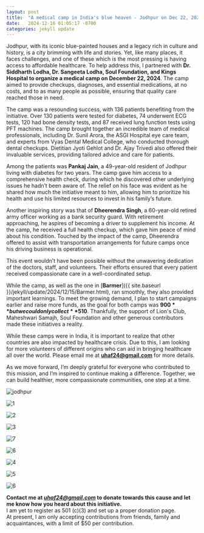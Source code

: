 ```yaml
---
layout: post
title:  "A medical camp in India's blue heaven - Jodhpur on Dec 22, 2024"
date:   2024-12-16 01:05:17 -0700
categories: jekyll update
---
```


Jodhpur, with its iconic blue-painted houses and a legacy rich in culture and history, is a city brimming with life and stories. Yet, like many places, it faces challenges, and one of these which is the most pressing is having access to affordable healthcare. To help address this, I partnered with **Dr. Siddharth Lodha, Dr. Sangeeta Lodha, Soul Foundation, and Kings Hospital to organize a medical camp on December 22, 2024**. The camp aimed to provide checkups, diagnoses, and essential medications, at no costs, and to as many people as possible, ensuring that quality care reached those in need.

The camp was a resounding success, with 136 patients benefiting from the initiative. Over 130 patients were tested for diabetes, 74 underwent ECG tests, 120 had bone density tests, and 87 received lung function tests using PFT machines. The camp brought together an incredible team of medical professionals, including Dr. Sunil Arora, the ASGI Hospital eye care team, and experts from Vyas Dental Medical College, who conducted thorough dental checkups. Dietitian Jyoti Gehlot and Dr. Ajay Trivedi also offered their invaluable services, providing tailored advice and care for patients.

Among the patients was **Pankaj Jain**, a 49-year-old resident of Jodhpur living with diabetes for two years. The camp gave him access to a comprehensive health check, during which he discovered other underlying issues he hadn’t been aware of. The relief on his face was evident as he shared how much the initiative meant to him, allowing him to prioritize his health and use his limited resources to invest in his family’s future.

Another inspiring story was that of **Dheerendra Singh**, a 60-year-old retired army officer working as a bank security guard. With retirement approaching, he aspires of becoming a driver to supplement his income. At the camp, he received a full health checkup, which gave him peace of mind about his condition. Touched by the impact of the camp, Dheerendra offered to assist with transportation arrangements for future camps once his driving business is operational.

This event wouldn’t have been possible without the unwavering dedication of the doctors, staff, and volunteers. Their efforts ensured that every patient received compassionate care in a well-coordinated setup.

While the camp, as well as the one in [**Barmer**]({{ site.baseurl }}/jekyll/update/2024/12/15/Barmer.html), ran smoothly, they also provided important learnings. To meet the growing demand, I plan to start campaigns earlier and raise more funds, as the goal for both camps was **$900** but we could only collect **$510**. Thankfully, the support of Lion's Club, Maheshwari Samajh, Soul Foundation and other generous contributors made these initiatives a reality.

While these camps were in India, it is important to realize that other countries are also impacted by healthcare crisis. Due to this, I am looking for more volunteers of different origins who can aid in bringing healthcare all over the world. Please email me at **uhaf24@gmail.com** for more details.

As we move forward, I’m deeply grateful for everyone who contributed to this mission, and I’m inspired to continue making a difference. Together, we can build healthier, more compassionate communities, one step at a time.


![jodhpur]({{site.baseurl}}/images/city.jpg)

![1]({{site.baseurl}}/images/grouppic.jpg)

![2]({{site.baseurl}}/images/poster.jpg)

![3]({{site.baseurl}}/images/meds.jpg)

![7]({{site.baseurl}}/images/bpmeasure.jpg)

![6]({{site.baseurl}}/images/eyes.jpg)

![4]({{site.baseurl}}/images/observe.jpg)

![5]({{site.baseurl}}/images/news.jpg)

![6]({{site.baseurl}}/images/shake.jpg)


**Contact me at *uhaf24@gmail.com* to donate towards this cause and let me know how you heard about this initiative.**  
I am yet to register as 501 (c)(3) and set up a proper donation page.  
At present, I am only accepting contributions from friends, family and acquaintances, with a limit of $50 per contribution. 


[jekyll-docs]: https://jekyllrb.com/docs/home
[jekyll-gh]:   https://github.com/jekyll/jekyll
[jekyll-talk]: https://talk.jekyllrb.com/
